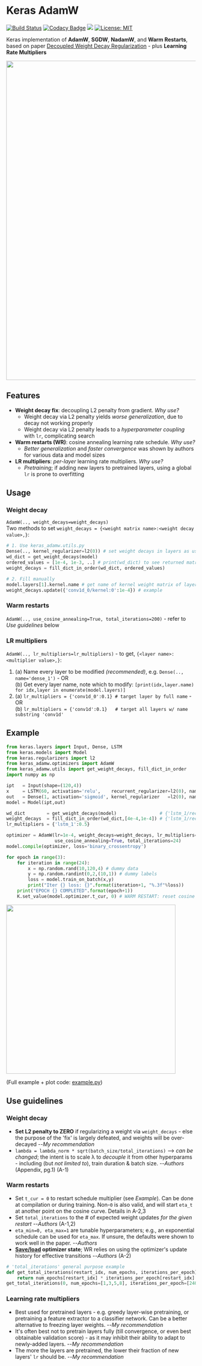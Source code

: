 # Keras AdamW

[![Build Status](https://travis-ci.com/OverLordGoldDragon/keras-adamw.svg?token=dGKzzAxzJjaRLzddNsCd&branch=master)](https://travis-ci.com/OverLordGoldDragon/keras-adamw)
[![Codacy Badge](https://api.codacy.com/project/badge/Grade/1215c1605ad545cba419ee6e5cc870f5)](https://www.codacy.com?utm_source=github.com&amp;utm_medium=referral&amp;utm_content=OverLordGoldDragon/keras-adamw&amp;utm_campaign=Badge_Grade)
![](https://img.shields.io/badge/keras-tensorflow-blue.svg)
[![License: MIT](https://img.shields.io/badge/License-MIT-green.svg)](https://opensource.org/licenses/MIT)

Keras implementation of **AdamW**, **SGDW**, **NadamW**, and **Warm Restarts**, based on paper [Decoupled Weight Decay Regularization](https://arxiv.org/abs/1711.05101) - plus **Learning Rate Multipliers**

<img src="https://user-images.githubusercontent.com/16495490/65381086-233f7d00-dcb7-11e9-8c83-d0aec7b3663a.png" width="850">

## Features
 - **Weight decay fix**: decoupling L2 penalty from gradient. _Why use?_
   - Weight decay via L2 penalty yields _worse generalization_, due to decay not working properly
   - Weight decay via L2 penalty leads to a _hyperparameter coupling_ with `lr`, complicating search
 - **Warm restarts (WR)**: cosine annealing learning rate schedule. _Why use?_
   - _Better generalization_ and _faster convergence_ was shown by authors for various data and model sizes
 - **LR multipliers**: _per-layer_ learning rate multipliers. _Why use?_
   - _Pretraining_; if adding new layers to pretrained layers, using a global `lr` is prone to overfitting
   
## Usage

### Weight decay 
`AdamW(.., weight_decays=weight_decays)`<br>
Two methods to set `weight_decays = {<weight matrix name>:<weight decay value>,}`:

```python
# 1. Use keras_adamw.utils.py
Dense(.., kernel_regularizer=l2(0)) # set weight decays in layers as usual, but to ZERO
wd_dict = get_weight_decays(model)
ordered_values = [1e-4, 1e-3, ..] # print(wd_dict) to see returned matrix names, note their order
weight_decays = fill_dict_in_order(wd_dict, ordered_values)
```
```python
# 2. Fill manually
model.layers[1].kernel.name # get name of kernel weight matrix of layer indexed 1
weight_decays.update({'conv1d_0/kernel:0':1e-4}) # example
```

### Warm restarts
`AdamW(.., use_cosine_annealing=True, total_iterations=200)` - refer to _Use guidelines_ below

### LR multipliers
`AdamW(.., lr_multipliers=lr_multipliers)` - to get, `{<layer name>:<multiplier value>,}`:

 1. (a) Name every layer to be modified _(recommended)_, e.g. `Dense(.., name='dense_1')` - OR<br>
 (b) Get every layer name, note which to modify: `[print(idx,layer.name) for idx,layer in enumerate(model.layers)]`
 2. (a) `lr_multipliers = {'conv1d_0':0.1} # target layer by full name` - OR<br>
 (b) `lr_multipliers = {'conv1d':0.1}   # target all layers w/ name substring 'conv1d'`
 
 ## Example 
```python
from keras.layers import Input, Dense, LSTM
from keras.models import Model
from keras.regularizers import l2
from keras_adamw.optimizers import AdamW
from keras_adamw.utils import get_weight_decays, fill_dict_in_order
import numpy as np 

ipt   = Input(shape=(120,4))
x     = LSTM(60, activation='relu',    recurrent_regularizer=l2(0), name='lstm_1')(ipt)
out   = Dense(1, activation='sigmoid', kernel_regularizer   =l2(0), name='output')(x)
model = Model(ipt,out)
```
```python
wd_dict        = get_weight_decays(model)                # {'lstm_1/recurrent:0':0,   'output/kernel:0':0}
weight_decays  = fill_dict_in_order(wd_dict,[4e-4,1e-4]) # {'lstm_1/recurrent:0':4e-4,'output/kernel:0':1e-4}
lr_multipliers = {'lstm_1':0.5}

optimizer = AdamW(lr=1e-4, weight_decays=weight_decays, lr_multipliers=lr_multipliers,
                  use_cosine_annealing=True, total_iterations=24)
model.compile(optimizer, loss='binary_crossentropy')
```
```python
for epoch in range(3):
    for iteration in range(24):
        x = np.random.rand(10,120,4) # dummy data
        y = np.random.randint(0,2,(10,1)) # dummy labels
        loss = model.train_on_batch(x,y)
        print("Iter {} loss: {}".format(iteration+1, "%.3f"%loss))
    print("EPOCH {} COMPLETED".format(epoch+1))
    K.set_value(model.optimizer.t_cur, 0) # WARM RESTART: reset cosine annealing argument
```
<img src="https://user-images.githubusercontent.com/16495490/65729113-2063d400-e08b-11e9-8b6a-3a2ea1c62fdd.png" width="450">

(Full example + plot code: [example.py](https://github.com/OverLordGoldDragon/keras-adamw/blob/master/keras_adamw/example.py))

## Use guidelines
### Weight decay
 - **Set L2 penalty to ZERO** if regularizing a weight via `weight_decays` - else the purpose of the 'fix' is largely defeated, and weights will be over-decayed --_My recommendation_
 - `lambda = lambda_norm * sqrt(batch_size/total_iterations)` --> _can be changed_; the intent is to scale λ to _decouple_ it from other hyperparams - including (but _not limited to_), train duration & batch size. --_Authors_ (Appendix, pg.1) (A-1)
 
### Warm restarts
 - Set `t_cur = 0` to restart schedule multiplier (see _Example_). Can be done at compilation or during training. Non-`0` is also valid, and will start `eta_t` at another point on the cosine curve. Details in A-2,3
 - Set `total_iterations` to the # of expected weight updates _for the given restart_ --_Authors_ (A-1,2)
 - `eta_min=0, eta_max=1` are tunable hyperparameters; e.g., an exponential schedule can be used for `eta_max`. If unsure, the defaults were shown to work well in the paper. --_Authors_
 - **[Save/load](https://keras.io/getting-started/faq/#how-can-i-save-a-keras-model) optimizer state**; WR relies on using the optimizer's update history for effective transitions --_Authors_ (A-2)
```python
# 'total_iterations' general purpose example
def get_total_iterations(restart_idx, num_epochs, iterations_per_epoch):
    return num_epochs[restart_idx] * iterations_per_epoch[restart_idx]
get_total_iterations(0, num_epochs=[1,3,5,8], iterations_per_epoch=[240,120,60,30])
```
### Learning rate multipliers
 - Best used for pretrained layers - e.g. greedy layer-wise pretraining, or pretraining a feature extractor to a classifier network. Can be a better alternative to freezing layer weights. --_My recommendation_
 - It's often best not to pretrain layers fully (till convergence, or even best obtainable validation score) - as it may inhibit their ability to adapt to newly-added layers.  --_My recommendation_
 - The more the layers are pretrained, the lower their fraction of new layers' `lr` should be. --_My recommendation_
